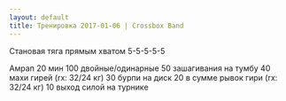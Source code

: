 ```yaml
---
layout: default
title: Тренировка 2017-01-06 | Crossbox Band
---
```


Становая тяга прямым хватом
5-5-5-5-5

Амрап 20 мин
100 двойные/одинарные
50 зашагивания на тумбу 
40 махи гирей (rx: 32/24 кг)
30 бурпи на диск
20 в сумме рывок гири (rx: 32/24 кг)
10 выход силой на турнике
